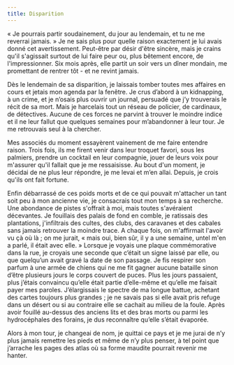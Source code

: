 ```yaml
---
title: Disparition
---
```


« Je pourrais partir soudainement, du jour au lendemain, et tu ne me reverrai
jamais. » Je ne sais plus pour quelle raison exactement je lui avais donné cet
avertissement. Peut-être par désir d'être sincère, mais je crains qu'il
s'agissait surtout de lui faire peur ou, plus bêtement encore, de
l'impressionner. Six mois après, elle partit un soir vers un dîner mondain, me
promettant de rentrer tôt - et ne revint jamais.

Dès le lendemain de sa disparition, je laissais tomber toutes mes affaires en
cours et jetais mon agenda par la fenêtre. Je crus d’abord à un kidnapping, à
un crime, et je n’osais plus ouvrir un journal, persuadé que j’y trouverais le
récit de sa mort. Mais je harcelais tout un réseau de policier, de cardinaux,
de détectives. Aucune de ces forces ne parvint à trouver le moindre indice et
il ne leur fallut que quelques semaines pour m’abandonner à leur tour. Je me
retrouvais seul à la chercher.

Mes associés du moment essayèrent vainement de me faire entendre raison. Trois
fois, ils me firent venir dans leur troquet favori, sous les palmiers, prendre
un cocktail en leur compagnie, jouer de leurs voix pour m'assurer qu'il fallait
que je me ressaisisse. Au bout d'un moment, je décidai de ne plus leur
répondre, je me levai et m’en allai. Depuis, je crois qu'ils ont fait fortune.

Enfin débarrassé de ces poids morts et de ce qui pouvait m'attacher un tant
soit peu à mon ancienne vie, je consacrais tout mon temps à sa recherche. Une
abondance de pistes s'offrait à moi, mais toutes s'avéraient décevantes. Je
fouillais des palais de fond en comble, je ratissais des plantations,
j'infiltrais des cultes, des clubs, des caravanes et des cabales sans jamais
retrouver la moindre trace. A chaque fois, on m'affirmait l'avoir vu çà où là ;
on me jurait, « mais oui, bien sûr, il y a une semaine, untel m'en a parlé, il
était avec elle. » Lorsque je voyais une plaque commémorative dans la rue, je
croyais une seconde que c’était un signe laissé par elle, ou que quelqu’un
avait gravé la date de son passage. Je fis respirer son parfum à une armée de
chiens qui ne me fit gagner aucune bataille sinon d’être plusieurs jours le
corps couvert de puces. Plus les jours passaient, plus j’étais convaincu
qu’elle était partie d’elle-même et qu’elle me faisait payer mes paroles.
J’élargissais le spectre de ma longue battue, achetant des cartes toujours plus
grandes ; je ne savais pas si elle avait pris refuge dans un désert ou si au
contraire elle se cachait au milieu de la foule. Après avoir fouillé au-dessus
des anciens lits et des bras morts ou parmi les hydrocéphales des forains, je
dus reconnaître qu’elle s’était évaporée.

Alors à mon tour, je changeai de nom, je quittai ce pays et je me jurai de n’y
plus jamais remettre les pieds et même de n’y plus penser, à tel point que
j’arrache les pages des atlas où sa forme maudite pourrait revenir me hanter.
